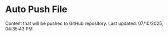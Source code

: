 # Auto Push File

Content that will be pushed to GitHub repository.
Last updated: 07/10/2025, 04:35:43 PM